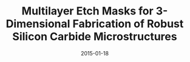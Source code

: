 ---
title: "Multilayer Etch Masks for 3-Dimensional Fabrication of Robust Silicon Carbide Microstructures"
collection: publications
permalink: /publication/2015-01-18-Sicmachine_1
date: 2015-01-18
venue: 'IEEE MEMS Conference'
paperurl: 'https://doi.org/10.1109/MEMSYS.2015.7050944'
citation: 'Dowling, K., Suria, A., Shankar, A., Chapin, C., Senesky, D. “Multilayer Etch Masks for 3-Dimensional Fabrication of Robust Silicon Carbide Microstructures”, presented at IEEE MEMS Conference at Estoril, Portugal. Jan 18-22, 2015, pp 284-287., acceptance rate 41%, DOI: 10.1109/MEMSYS.2015.7050944'
link: 'https://doi.org/10.1109/MEMSYS.2015.7050944'
category: 'Sicmachine'

---